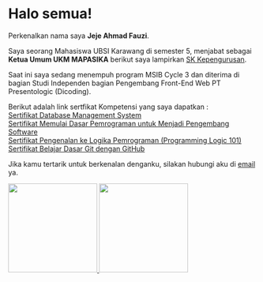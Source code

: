 # Halo semua! 

Perkenalkan nama saya **Jeje Ahmad Fauzi**.  

Saya seorang Mahasiswa UBSI Karawang di semester 5, menjabat sebagai **Ketua Umum UKM MAPASIKA** berikut saya lampirkan [SK Kepengurusan](https://drive.google.com/file/d/1F3kKIRXIV9i3heIclX2qxS4_mkXw1C8n/view?usp=sharing).  

Saat ini saya sedang menempuh program MSIB Cycle 3 dan diterima di bagian Studi Independen bagian Pengembang Front-End Web PT Presentologic (Dicoding).  

Berikut adalah link sertfikat Kompetensi yang saya dapatkan :  
[Sertifikat Database Management System](https://drive.google.com/file/d/1vsMfAkgobalgPo7NRKyEr35ssmj0X2Aq/view?usp=sharing)  
[Sertifikat Memulai Dasar Pemrograman untuk Menjadi Pengembang  
Software](https://drive.google.com/file/d/1dhEYx4ZA61hidRlAXBQcxRI-V1ry5WCH/view?usp=sharing)  
[Sertifikat Pengenalan ke Logika Pemrograman (Programming Logic 101)](https://drive.google.com/file/d/1cnlGyAwtjK723lZGcKNmV9tiH48Jly2Y/view?usp=sharing)  
[Sertifikat Belajar Dasar Git dengan GitHub ](https://drive.google.com/file/d/1dkby8lM-R1strLG5mDa467XP_u-0zGGd/view?usp=sharing)  
  
Jika kamu tertarik untuk berkenalan denganku, silakan hubungi aku di [email](jejeahmadfauzi04@gmail.com) ya.

<p align="left">
<a href="https://github.com/jejeaf2">
  <img height="180em" src="https://github-readme-stats-eight-theta.vercel.app/api?username=gilangadhan&show_icons=true&theme=algolia&include_all_commits=true&count_private=true"/>
  <img height="180em" src="https://github-readme-stats-eight-theta.vercel.app/api/top-langs/?username=gilangadhan&layout=compact&langs_count=8&theme=algolia"/>
</a>
</p>
